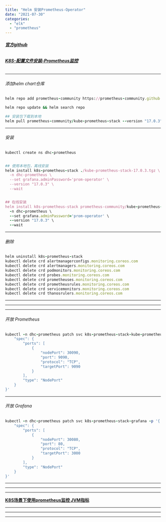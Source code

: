 ```yaml
---
title: "Helm 安装Prometheus-Operator"
date: "2021-07-30"
categories: 
  - "elk"
  - "prometheus"
---
```


###### **[官方github](https://github.com/prometheus-community/helm-charts/tree/main/charts/kube-prometheus-stack#kube-prometheus-stack "官方github")**

###### **[K8S-配置文件安装-Prometheus监控](k8s-%e5%ae%89%e8%a3%85-prometheus%e7%9b%91%e6%8e%a7 "K8S-配置文件安装-Prometheus监控")**

* * *

###### 添加helm chart仓库

```ruby
helm repo add prometheus-community https://prometheus-community.github.io/helm-charts

helm repo update && helm search repo

## 安装包下载到本地
helm pull prometheus-community/kube-prometheus-stack --version "17.0.3"

```

* * *

###### 安装

```ruby
kubectl create ns dhc-prometheus


## 使用本地包，离线安装
helm install k8s-prometheus-stack ./kube-prometheus-stack-17.0.3.tgz \
  -n dhc-prometheus \
  --set grafana.adminPassword='prom-operator' \
  --version "17.0.3" \
  --wait


## 在线安装
helm install k8s-prometheus-stack prometheus-community/kube-prometheus-stack \
  -n dhc-prometheus \
  --set grafana.adminPassword='prom-operator' \
  --version "17.0.3" \
  --wait

```

* * *

###### 删除

```ruby
helm uninstall k8s-prometheus-stack
kubectl delete crd alertmanagerconfigs.monitoring.coreos.com
kubectl delete crd alertmanagers.monitoring.coreos.com
kubectl delete crd podmonitors.monitoring.coreos.com
kubectl delete crd probes.monitoring.coreos.com
kubectl delete crd prometheuses.monitoring.coreos.com
kubectl delete crd prometheusrules.monitoring.coreos.com
kubectl delete crd servicemonitors.monitoring.coreos.com
kubectl delete crd thanosrulers.monitoring.coreos.com
```

* * *

* * *

* * *

###### 开放 Prometheus

```ruby
kubectl -n dhc-prometheus patch svc k8s-prometheus-stack-kube-prometheus -p '{
    "spec": {
        "ports": [
            {
                "nodePort": 30090,
                "port": 9090,
                "protocol": "TCP",
                "targetPort": 9090
            }
        ],
        "type": "NodePort"
    }
}'

```

* * *

###### 开放 Grafana

```ruby
kubectl -n dhc-prometheus patch svc k8s-prometheus-stack-grafana -p '{
    "spec": {
        "ports": [
            {
                "nodePort": 30080,
                "port": 80,
                "protocol": "TCP",
                "targetPort": 3000
            }
        ],
        "type": "NodePort"
    }
}'

```

* * *

* * *

* * *

**[K8S场景下使用prometheus监控 JVM指标](k8s%e5%9c%ba%e6%99%af%e4%b8%8b%e4%bd%bf%e7%94%a8prometheus%e7%9b%91%e6%8e%a7-jvm%e6%8c%87%e6%a0%87 "K8S场景下使用prometheus监控 JVM指标")**

* * *

* * *

* * *
